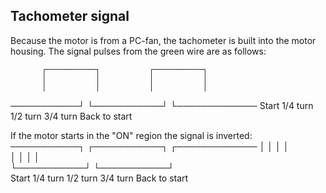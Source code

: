 ## Tachometer signal
Because the motor is from a PC-fan, the tachometer is built into the motor housing. The signal pulses from the green wire are as follows:

           ┌───────────┐           ┌───────────┐
           │           │           │           │
           │           │           │           │
───────────┘           └───────────┘           └─────────────
  Start      1/4 turn    1/2 turn    3/4 turn    Back to start
  
If the motor starts in the "ON" region the signal is inverted:
───────────┐           ┌───────────┐           ┌─────────────
           │           │           │           │           
           │           │           │           │           
           └───────────┘           └───────────┘          
  Start      1/4 turn    1/2 turn    3/4 turn    Back to start
